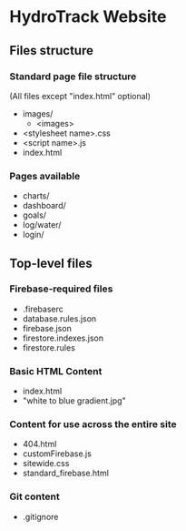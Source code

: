 # HydroTrack Website


## Files structure

### Standard page file structure
(All files except "index.html" optional)
- images/
  - \<images\>
- \<stylesheet name\>.css
- \<script name\>.js
- index.html

### Pages available
- charts/
- dashboard/
- goals/
- log/water/
- login/


## Top-level files

### Firebase-required files
- .firebaserc
- database.rules.json
- firebase.json
- firestore.indexes.json
- firestore.rules

### Basic HTML Content
- index.html
- "white to blue gradient.jpg"

### Content for use across the entire site
- 404.html
- customFirebase.js
- sitewide.css
- standard_firebase.html

### Git content
- .gitignore

